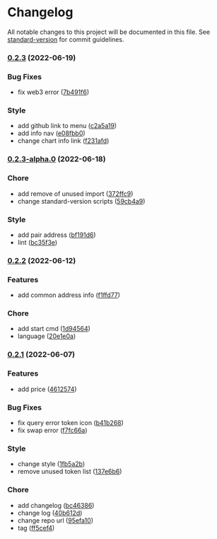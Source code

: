 # Changelog

All notable changes to this project will be documented in this file. See [standard-version](https://github.com/conventional-changelog/standard-version) for commit guidelines.

### [0.2.3](https://github.com/ginlink/swap/compare/v0.2.3-alpha.0...v0.2.3) (2022-06-19)


### Bug Fixes

* fix web3 error ([7b491f6](https://github.com/ginlink/swap/commit/7b491f6897f60d835bd5eeb88b602d99b34e5d8c))


### Style

* add github link to menu ([c2a5a19](https://github.com/ginlink/swap/commit/c2a5a198a5e6fae41d0680689627c54df74def05))
* add info nav ([e08fbb0](https://github.com/ginlink/swap/commit/e08fbb0c093e4bf828b4f62aa9af0f8558fd9edc))
* change chart info link ([f231afd](https://github.com/ginlink/swap/commit/f231afd07072910399cbe4e703d378d0ef4b222a))

### [0.2.3-alpha.0](https://github.com/ginlink/swap/compare/v0.2.2...v0.2.3-alpha.0) (2022-06-18)


### Chore

* add remove of unused import ([372ffc9](https://github.com/ginlink/swap/commit/372ffc9bf03ee90afc70839e31fff1bc8ff1e66b))
* change standard-version scripts ([59cb4a9](https://github.com/ginlink/swap/commit/59cb4a9fc413c6ab1cc2f4ad8d28090bc20cd151))


### Style

* add pair address ([bf191d6](https://github.com/ginlink/swap/commit/bf191d64cc49e05e428e4189f5d02ccb3e72e096))
* lint ([bc35f3e](https://github.com/ginlink/swap/commit/bc35f3e4d0e5cf62aa6486c01571dd837411669d))

### [0.2.2](https://github.com/ginlink/swap/compare/v0.2.1...v0.2.2) (2022-06-12)


### Features

* add common address info ([f1ffd77](https://github.com/ginlink/swap/commit/f1ffd77374d2285c65620a3ead7c1e1bfe5abd1e))


### Chore

* add start cmd ([1d94564](https://github.com/ginlink/swap/commit/1d94564569d4e19ad22b4592418b8fab8efa8996))
* language ([20e1e0a](https://github.com/ginlink/swap/commit/20e1e0ad6bd95a6d2468a1f1cbb7d5b3dadeee4c))

### [0.2.1](https://github.com/ginlink/swap/compare/v0.2.0...v0.2.1) (2022-06-07)


### Features

* add price ([4612574](https://github.com/ginlink/swap/commit/461257415a0d6110057ede6d780bf459da557117))


### Bug Fixes

* fix query error token icon ([b41b268](https://github.com/ginlink/swap/commit/b41b2685d374d2bc031dcea9c5fa7bbf629b62cb))
* fix swap error ([f7fc66a](https://github.com/ginlink/swap/commit/f7fc66a05570eaf93ddf653e229109af664a9c58))


### Style

* change style ([1fb5a2b](https://github.com/ginlink/swap/commit/1fb5a2b8ae8a4fb4c24889faf04a50c524760b9f))
* remove unused token list ([137e6b6](https://github.com/ginlink/swap/commit/137e6b6d8076064f2b7ace4af099e8cbf61966eb))


### Chore

* add changelog ([bc46386](https://github.com/ginlink/swap/commit/bc463863764cadff119ca325d390c8770e2fd0a5))
* change log ([40b612d](https://github.com/ginlink/swap/commit/40b612d09721ab799721c5a687828179cdc254df))
* change repo url ([95efa10](https://github.com/ginlink/swap/commit/95efa103f6b6866fc6ed2296b45bbc842ba8e6ee))
* tag ([ff5cef4](https://github.com/ginlink/swap/commit/ff5cef4eb860dbc406f1d07d8d08cfc275ca2f1d))
